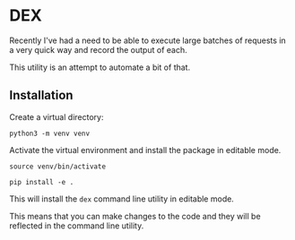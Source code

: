 # DEX

Recently I've had a need to be able to execute large batches of requests in a very quick way and record the output of each.

This utility is an attempt to automate a bit of that.

## Installation

Create a virtual directory:

```Shell
python3 -m venv venv
```

Activate the virtual environment and install the package in editable mode.

```Shell
source venv/bin/activate
```

```Shell
pip install -e .
```

This will install the `dex` command line utility in editable mode.

This means that you can make changes to the code and they will be reflected in the command line utility.

